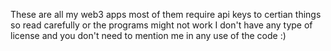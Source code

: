 These are all my web3 apps most of them require api keys to certian things so read carefully or the programs might not work I don't have any type of license and you don't need to mention me in any use of the code :)
